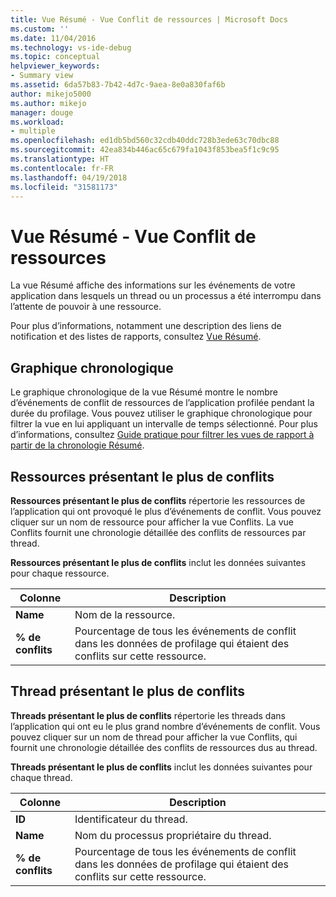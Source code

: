 ```yaml
---
title: Vue Résumé - Vue Conflit de ressources | Microsoft Docs
ms.custom: ''
ms.date: 11/04/2016
ms.technology: vs-ide-debug
ms.topic: conceptual
helpviewer_keywords:
- Summary view
ms.assetid: 6da57b83-7b42-4d7c-9aea-8e0a830faf6b
author: mikejo5000
ms.author: mikejo
manager: douge
ms.workload:
- multiple
ms.openlocfilehash: ed1db5bd560c32cdb40ddc728b3ede63c70dbc88
ms.sourcegitcommit: 42ea834b446ac65c679fa1043f853bea5f1c9c95
ms.translationtype: HT
ms.contentlocale: fr-FR
ms.lasthandoff: 04/19/2018
ms.locfileid: "31581173"
---
```

# <a name="summary-view---resource-contention-view"></a>Vue Résumé - Vue Conflit de ressources
La vue Résumé affiche des informations sur les événements de votre application dans lesquels un thread ou un processus a été interrompu dans l’attente de pouvoir à une ressource.  
  
 Pour plus d’informations, notamment une description des liens de notification et des listes de rapports, consultez [Vue Résumé](../profiling/summary-view.md).  
  
## <a name="timeline-graph"></a>Graphique chronologique  
 Le graphique chronologique de la vue Résumé montre le nombre d’événements de conflit de ressources de l’application profilée pendant la durée du profilage. Vous pouvez utiliser le graphique chronologique pour filtrer la vue en lui appliquant un intervalle de temps sélectionné. Pour plus d’informations, consultez [Guide pratique pour filtrer les vues de rapport à partir de la chronologie Résumé](../profiling/how-to-filter-report-views-from-the-summary-timeline.md).  
  
## <a name="most-contended-resources"></a>Ressources présentant le plus de conflits  
 **Ressources présentant le plus de conflits** répertorie les ressources de l’application qui ont provoqué le plus d’événements de conflit. Vous pouvez cliquer sur un nom de ressource pour afficher la vue Conflits. La vue Conflits fournit une chronologie détaillée des conflits de ressources par thread.  
  
 **Ressources présentant le plus de conflits** inclut les données suivantes pour chaque ressource.  
  
|Colonne|Description|  
|------------|-----------------|  
|**Name**|Nom de la ressource.|  
|**% de conflits**|Pourcentage de tous les événements de conflit dans les données de profilage qui étaient des conflits sur cette ressource.|  
  
## <a name="most-contended-thread"></a>Thread présentant le plus de conflits  
 **Threads présentant le plus de conflits** répertorie les threads dans l’application qui ont eu le plus grand nombre d’événements de conflit. Vous pouvez cliquer sur un nom de thread pour afficher la vue Conflits, qui fournit une chronologie détaillée des conflits de ressources dus au thread.  
  
 **Threads présentant le plus de conflits** inclut les données suivantes pour chaque thread.  
  
|Colonne|Description|  
|------------|-----------------|  
|**ID**|Identificateur du thread.|  
|**Name**|Nom du processus propriétaire du thread.|  
|**% de conflits**|Pourcentage de tous les événements de conflit dans les données de profilage qui étaient des conflits sur cette ressource.|